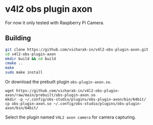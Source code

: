 # v4l2 obs plugin axon

For now it only tested with Raspberry Pi Camera.

## Building
```bash
git clone https://github.com/vicharak-in/v4l2-obs-plugin-axon.git
cd v4l2-obs-plugin-axon
mkdir build && cd build
cmake ..
make
sudo make install
```

Or download the prebuilt plugin `obs-plugin-axon.so`.
```
wget https://github.com/vicharak-in/v4l2-obs-plugin-axon/raw/main/prebuilt/obs-plugin-axon.so
mkdir -p ~/.config/obs-studio/plugins/obs-plugin-axon/bin/64bit/
cp obs-plugin-axon.so ~/.config/obs-studio/plugins/obs-plugin-axon/bin/64bit/
```

Select the plugin named `V4L2 axon camera` for camera capturing.
